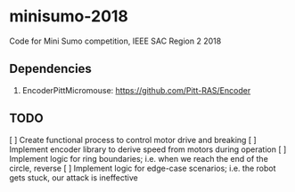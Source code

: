 # minisumo-2018
Code for Mini Sumo competition, IEEE SAC Region 2 2018

## Dependencies
1. EncoderPittMicromouse: https://github.com/Pitt-RAS/Encoder
## TODO
[ ] Create functional process to control motor drive and breaking
[ ] Implement encoder library to derive speed from motors during operation
[ ] Implement logic for ring boundaries; i.e. when we reach the end of the circle, reverse
[ ] Implement logic for edge-case scenarios; i.e. the robot gets stuck, our attack is ineffective
